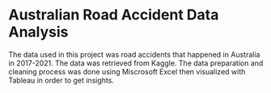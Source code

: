 # Australian Road Accident Data Analysis

The data used in this project was road accidents that happened in Australia in 2017-2021. The data was retrieved from Kaggle. The data preparation and cleaning process was done using Miscrosoft Excel then visualized with Tableau in order to get insights.
